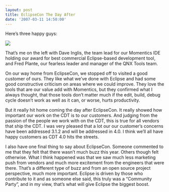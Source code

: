 ```yaml
---
layout: post
title: EclipseCon The Day After
date: '2007-03-11 14:50:00'
---
```



Here’s three happy guys:

![](http://1.bp.blogspot.com/_EXDi_Vb_3_w/RfRjLCYOf5I/AAAAAAAAAAw/x12SOsB1e8k/s320/Image003.jpg)

That’s me on the left with Dave Inglis, the team lead for our Momentics IDE holding our award for best commercial Eclipse-based development tool, and Fred Plante, our fearless leader and manager of the QNX Tools team.

On our way home from EclipseCon, we stopped off to visited a good customer of ours. They like what we’ve done with Eclipse and had some good constructive criticism on areas where we could improve. They love the tools that are our value add with Momentics, but they confirmed what I always thought, that those tools don’t matter much if the edit, build, debug cycle doesn’t work as well as it can, or worse, hurts productivity.

But it really hit home coming the day after EclipseCon. It really showed how important our work on the CDT is to our customers. And judging from the passion of the people we work with on the CDT, this is true for all vendors that ship the CDT. I was very pleased that a lot our our customer’s concerns have been addressed 3.1.2 and will be addressed in 4.0. I think we’ll all have happy customers as CDT 4.0 hits the streets.

I also have one final thing to say about EclipseCon. Someone commented to me that they felt that there wasn’t much buzz this year. Others though felt otherwise. What I think happened was that we saw much less marketing push from vendors and much more excitement from the engineers that were there. That’s a different type of buzz and from an open source project perspective, much more important. Eclipse is driven by those who contribute to it and as someone else said, this truly was a “Community Party”, and in my view, that’s what will give Eclipse the biggest boost.


